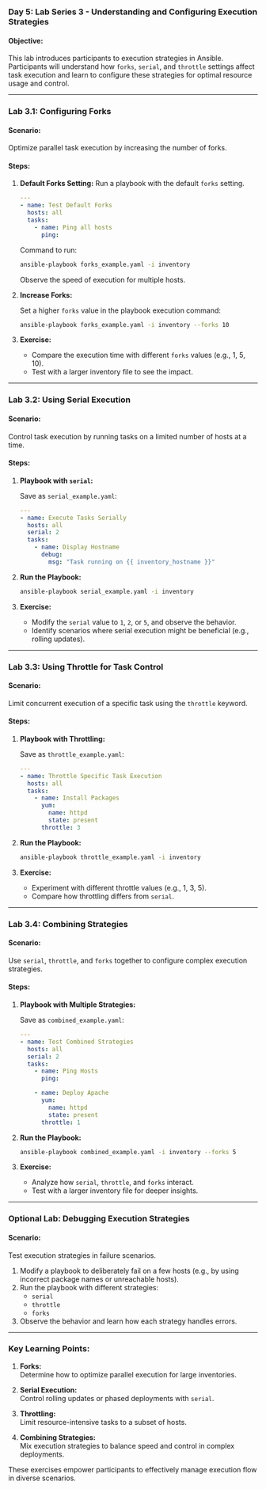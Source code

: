 ### **Day 5: Lab Series 3 - Understanding and Configuring Execution Strategies**

#### **Objective:**  
This lab introduces participants to execution strategies in Ansible. Participants will understand how `forks`, `serial`, and `throttle` settings affect task execution and learn to configure these strategies for optimal resource usage and control.

---

### **Lab 3.1: Configuring Forks**

#### **Scenario:**  
Optimize parallel task execution by increasing the number of forks.

#### **Steps:**

1. **Default Forks Setting:**
   Run a playbook with the default `forks` setting.
   ```yaml
   ---
   - name: Test Default Forks
     hosts: all
     tasks:
       - name: Ping all hosts
         ping:
   ```

   Command to run:
   ```bash
   ansible-playbook forks_example.yaml -i inventory
   ```

   Observe the speed of execution for multiple hosts.

2. **Increase Forks:**

   Set a higher `forks` value in the playbook execution command:
   ```bash
   ansible-playbook forks_example.yaml -i inventory --forks 10
   ```

3. **Exercise:**  
   - Compare the execution time with different `forks` values (e.g., 1, 5, 10).
   - Test with a larger inventory file to see the impact.

---

### **Lab 3.2: Using Serial Execution**

#### **Scenario:**  
Control task execution by running tasks on a limited number of hosts at a time.

#### **Steps:**

1. **Playbook with `serial`:**

   Save as `serial_example.yaml`:
   ```yaml
   ---
   - name: Execute Tasks Serially
     hosts: all
     serial: 2
     tasks:
       - name: Display Hostname
         debug:
           msg: "Task running on {{ inventory_hostname }}"
   ```

2. **Run the Playbook:**

   ```bash
   ansible-playbook serial_example.yaml -i inventory
   ```

3. **Exercise:**  
   - Modify the `serial` value to `1`, `2`, or `5`, and observe the behavior.
   - Identify scenarios where serial execution might be beneficial (e.g., rolling updates).

---

### **Lab 3.3: Using Throttle for Task Control**

#### **Scenario:**  
Limit concurrent execution of a specific task using the `throttle` keyword.

#### **Steps:**

1. **Playbook with Throttling:**

   Save as `throttle_example.yaml`:
   ```yaml
   ---
   - name: Throttle Specific Task Execution
     hosts: all
     tasks:
       - name: Install Packages
         yum:
           name: httpd
           state: present
         throttle: 3
   ```

2. **Run the Playbook:**

   ```bash
   ansible-playbook throttle_example.yaml -i inventory
   ```

3. **Exercise:**  
   - Experiment with different throttle values (e.g., 1, 3, 5).
   - Compare how throttling differs from `serial`.

---

### **Lab 3.4: Combining Strategies**

#### **Scenario:**  
Use `serial`, `throttle`, and `forks` together to configure complex execution strategies.

#### **Steps:**

1. **Playbook with Multiple Strategies:**

   Save as `combined_example.yaml`:
   ```yaml
   ---
   - name: Test Combined Strategies
     hosts: all
     serial: 2
     tasks:
       - name: Ping Hosts
         ping:

       - name: Deploy Apache
         yum:
           name: httpd
           state: present
         throttle: 1
   ```

2. **Run the Playbook:**

   ```bash
   ansible-playbook combined_example.yaml -i inventory --forks 5
   ```

3. **Exercise:**  
   - Analyze how `serial`, `throttle`, and `forks` interact.
   - Test with a larger inventory file for deeper insights.

---

### **Optional Lab: Debugging Execution Strategies**

#### **Scenario:**  
Test execution strategies in failure scenarios.

1. Modify a playbook to deliberately fail on a few hosts (e.g., by using incorrect package names or unreachable hosts).  
2. Run the playbook with different strategies:
   - `serial`
   - `throttle`
   - `forks`
3. Observe the behavior and learn how each strategy handles errors.

---

### **Key Learning Points:**

1. **Forks:**  
   Determine how to optimize parallel execution for large inventories.

2. **Serial Execution:**  
   Control rolling updates or phased deployments with `serial`.

3. **Throttling:**  
   Limit resource-intensive tasks to a subset of hosts.

4. **Combining Strategies:**  
   Mix execution strategies to balance speed and control in complex deployments.

These exercises empower participants to effectively manage execution flow in diverse scenarios.